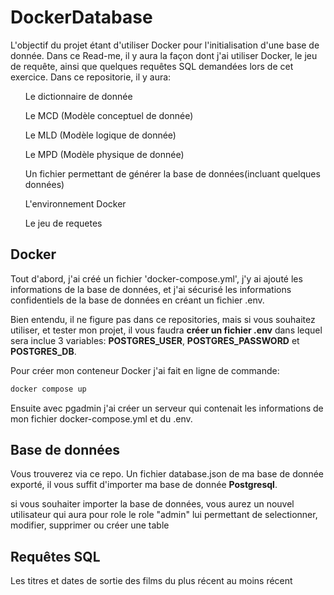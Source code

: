 # DockerDatabase

L'objectif du projet étant d'utiliser Docker pour l'initialisation d'une base de donnée.
Dans ce Read-me, il y aura la façon dont j'ai utiliser Docker, le jeu de requête, ainsi que quelques requêtes SQL demandées lors de cet exercice.
Dans ce repositorie, il y aura:

<ul>Le dictionnaire de donnée</ul>
<ul>Le MCD (Modèle conceptuel de donnée)</ul>
<ul>Le MLD (Modèle logique de donnée)</ul>
<ul>Le MPD (Modèle physique de donnée)</ul>
<ul>Un fichier permettant de générer la base de données(incluant quelques données)</ul>
<ul>L'environnement Docker</ul>
<ul>Le jeu de requetes</ul>

## Docker

Tout d'abord, j'ai créé un fichier 'docker-compose.yml', j'y ai ajouté les informations de la base de données, et j'ai sécurisé les informations confidentiels de la base de données en créant un fichier .env.

Bien entendu, il ne figure pas dans ce repositories, mais si vous souhaitez utiliser, et tester mon projet, il vous faudra <strong>créer un fichier .env</strong> dans lequel sera inclue 3 variables: <strong>POSTGRES_USER</strong>, <strong>POSTGRES_PASSWORD</strong> et <strong>POSTGRES_DB</strong>.

Pour créer mon conteneur Docker j'ai fait en ligne de commande:

```bash
docker compose up
```

Ensuite avec pgadmin j'ai créer un serveur qui contenait les informations de mon fichier docker-compose.yml et du .env.

## Base de données

Vous trouverez via ce repo. Un fichier database.json de ma base de donnée exporté, il vous suffit d'importer ma base de donnée <strong>Postgresql</strong>.

si vous souhaiter importer la base de données, vous aurez un nouvel utilisateur qui aura pour role le role "admin" lui permettant de selectionner, modifier, supprimer ou créer une table

## Requêtes SQL

Les titres et dates de sortie des films du plus récent au moins récent
